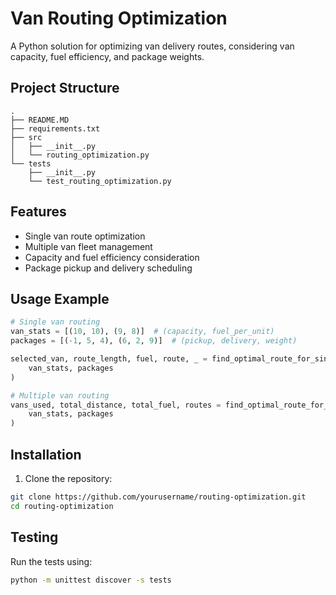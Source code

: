 # Van Routing Optimization

A Python solution for optimizing van delivery routes, considering van capacity, fuel efficiency, and package weights.

## Project Structure
```
.
├── README.MD
├── requirements.txt
├── src
│   ├── __init__.py
│   └── routing_optimization.py
└── tests
    ├── __init__.py
    └── test_routing_optimization.py
```

## Features
- Single van route optimization
- Multiple van fleet management
- Capacity and fuel efficiency consideration
- Package pickup and delivery scheduling

## Usage Example
```python
# Single van routing
van_stats = [(10, 10), (9, 8)]  # (capacity, fuel_per_unit)
packages = [(-1, 5, 4), (6, 2, 9)]  # (pickup, delivery, weight)

selected_van, route_length, fuel, route, _ = find_optimal_route_for_single_van(
    van_stats, packages
)

# Multiple van routing
vans_used, total_distance, total_fuel, routes = find_optimal_route_for_multiple_vans(
    van_stats, packages
)
```

## Installation
1. Clone the repository:
```sh
git clone https://github.com/yourusername/routing-optimization.git
cd routing-optimization
```

## Testing
Run the tests using:
```sh
python -m unittest discover -s tests